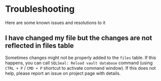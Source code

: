 # Troubleshooting

Here are some known issues and resolutions to it

## I have changed my file but the changes are not reflected in files table
Sometimes changes might not be properly added to the `files` table. If this happens, you can call `SQLSeal: Reload vault database` command (using `CTRL + P` / `CMD + P` shortcut to activate command window). If this does not help, please report an issue on project page with details.